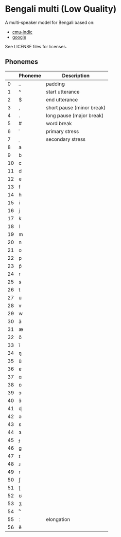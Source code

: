 # Bengali multi (Low Quality)

A multi-speaker model for Bengali based on:

* [cmu-indic](http://festvox.org/cmu_indic/)
* [google](http://www.openslr.org/37/)

See LICENSE files for licenses.


## Phonemes

<table><thead><th>&nbsp;</th><th>Phoneme</th><th>Description</th></thead>
<tr>
<td> 0 </td>
<td> _ </td>
<td> padding </td>
</tr>
<tr>
<td> 1 </td>
<td> ^ </td>
<td> start utterance </td>
</tr>
<tr>
<td> 2 </td>
<td> $ </td>
<td> end utterance </td>
</tr>
<tr>
<td> 3 </td>
<td> , </td>
<td> short pause (minor break) </td>
</tr>
<tr>
<td> 4 </td>
<td> . </td>
<td> long pause (major break) </td>
</tr>
<tr>
<td> 5 </td>
<td> # </td>
<td> word break </td>
</tr>
<tr>
<td> 6 </td>
<td> ˈ </td>
<td> primary stress </td>
</tr>
<tr>
<td> 7 </td>
<td> ˌ </td>
<td> secondary stress </td>
</tr>
<tr>
<td> 8 </td>
<td> a </td>
<td>  </td>
</tr>
<tr>
<td> 9 </td>
<td> b </td>
<td>  </td>
</tr>
<tr>
<td> 10 </td>
<td> c </td>
<td>  </td>
</tr>
<tr>
<td> 11 </td>
<td> d </td>
<td>  </td>
</tr>
<tr>
<td> 12 </td>
<td> e </td>
<td>  </td>
</tr>
<tr>
<td> 13 </td>
<td> f </td>
<td>  </td>
</tr>
<tr>
<td> 14 </td>
<td> h </td>
<td>  </td>
</tr>
<tr>
<td> 15 </td>
<td> i </td>
<td>  </td>
</tr>
<tr>
<td> 16 </td>
<td> j </td>
<td>  </td>
</tr>
<tr>
<td> 17 </td>
<td> k </td>
<td>  </td>
</tr>
<tr>
<td> 18 </td>
<td> l </td>
<td>  </td>
</tr>
<tr>
<td> 19 </td>
<td> m </td>
<td>  </td>
</tr>
<tr>
<td> 20 </td>
<td> n </td>
<td>  </td>
</tr>
<tr>
<td> 21 </td>
<td> o </td>
<td>  </td>
</tr>
<tr>
<td> 22 </td>
<td> p </td>
<td>  </td>
</tr>
<tr>
<td> 23 </td>
<td> p̃ </td>
<td>  </td>
</tr>
<tr>
<td> 24 </td>
<td> r </td>
<td>  </td>
</tr>
<tr>
<td> 25 </td>
<td> s </td>
<td>  </td>
</tr>
<tr>
<td> 26 </td>
<td> t </td>
<td>  </td>
</tr>
<tr>
<td> 27 </td>
<td> u </td>
<td>  </td>
</tr>
<tr>
<td> 28 </td>
<td> v </td>
<td>  </td>
</tr>
<tr>
<td> 29 </td>
<td> w </td>
<td>  </td>
</tr>
<tr>
<td> 30 </td>
<td> ã </td>
<td>  </td>
</tr>
<tr>
<td> 31 </td>
<td> æ </td>
<td>  </td>
</tr>
<tr>
<td> 32 </td>
<td> õ </td>
<td>  </td>
</tr>
<tr>
<td> 33 </td>
<td> ĩ </td>
<td>  </td>
</tr>
<tr>
<td> 34 </td>
<td> ŋ </td>
<td>  </td>
</tr>
<tr>
<td> 35 </td>
<td> ũ </td>
<td>  </td>
</tr>
<tr>
<td> 36 </td>
<td> ɐ </td>
<td>  </td>
</tr>
<tr>
<td> 37 </td>
<td> ɑ </td>
<td>  </td>
</tr>
<tr>
<td> 38 </td>
<td> ɒ </td>
<td>  </td>
</tr>
<tr>
<td> 39 </td>
<td> ɔ </td>
<td>  </td>
</tr>
<tr>
<td> 40 </td>
<td> ɔ̃ </td>
<td>  </td>
</tr>
<tr>
<td> 41 </td>
<td> ɖ </td>
<td>  </td>
</tr>
<tr>
<td> 42 </td>
<td> ə </td>
<td>  </td>
</tr>
<tr>
<td> 43 </td>
<td> ɛ </td>
<td>  </td>
</tr>
<tr>
<td> 44 </td>
<td> ɜ </td>
<td>  </td>
</tr>
<tr>
<td> 45 </td>
<td> ɟ </td>
<td>  </td>
</tr>
<tr>
<td> 46 </td>
<td> ɡ </td>
<td>  </td>
</tr>
<tr>
<td> 47 </td>
<td> ɪ </td>
<td>  </td>
</tr>
<tr>
<td> 48 </td>
<td> ɹ </td>
<td>  </td>
</tr>
<tr>
<td> 49 </td>
<td> ɾ </td>
<td>  </td>
</tr>
<tr>
<td> 50 </td>
<td> ʃ </td>
<td>  </td>
</tr>
<tr>
<td> 51 </td>
<td> ʈ </td>
<td>  </td>
</tr>
<tr>
<td> 52 </td>
<td> ʊ </td>
<td>  </td>
</tr>
<tr>
<td> 53 </td>
<td> ʒ </td>
<td>  </td>
</tr>
<tr>
<td> 54 </td>
<td> ʰ </td>
<td>  </td>
</tr>
<tr>
<td> 55 </td>
<td> ː </td>
<td> elongation </td>
</tr>
<tr>
<td> 56 </td>
<td> ẽ </td>
<td>  </td>
</tr>
</table>
